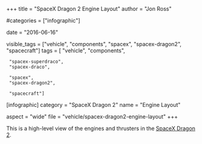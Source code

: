 +++
title = "SpaceX Dragon 2 Engine Layout"
author = "Jon Ross"

#categories = ["infographic"]

date = "2016-06-16"

visible_tags = ["vehicle", "components", "spacex", "spacex-dragon2", "spacecraft"]
tags = [
     "vehicle",
     "components",

     "spacex-superdraco",
     "spacex-draco",

     "spacex",
     "spacex-dragon2",
     
     "spacecraft"]

[infographic]
category = "SpaceX Dragon 2"
name = "Engine Layout"

aspect = "wide"
file = "vehicle/spacex-dragon2-engine-layout"
+++

This is a high-level view of the engines and thrusters in the [SpaceX Dragon 2](/tags/spacex-dragon2).

<!--more-->

<!-- TODO -->
